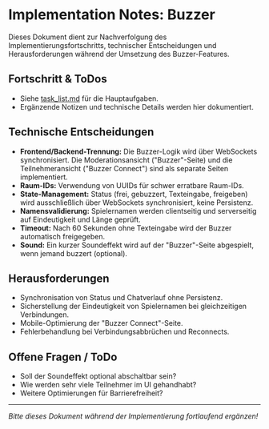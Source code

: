# Implementation Notes: Buzzer

Dieses Dokument dient zur Nachverfolgung des Implementierungsfortschritts, technischer Entscheidungen und Herausforderungen während der Umsetzung des Buzzer-Features.

## Fortschritt & ToDos

- Siehe [task_list.md](./task_list.md) für die Hauptaufgaben.
- Ergänzende Notizen und technische Details werden hier dokumentiert.

## Technische Entscheidungen

- **Frontend/Backend-Trennung:** Die Buzzer-Logik wird über WebSockets synchronisiert. Die Moderationsansicht ("Buzzer"-Seite) und die Teilnehmeransicht ("Buzzer Connect") sind als separate Seiten implementiert.
- **Raum-IDs:** Verwendung von UUIDs für schwer erratbare Raum-IDs.
- **State-Management:** Status (frei, gebuzzert, Texteingabe, freigeben) wird ausschließlich über WebSockets synchronisiert, keine Persistenz.
- **Namensvalidierung:** Spielernamen werden clientseitig und serverseitig auf Eindeutigkeit und Länge geprüft.
- **Timeout:** Nach 60 Sekunden ohne Texteingabe wird der Buzzer automatisch freigegeben.
- **Sound:** Ein kurzer Soundeffekt wird auf der "Buzzer"-Seite abgespielt, wenn jemand buzzert (optional).

## Herausforderungen

- Synchronisation von Status und Chatverlauf ohne Persistenz.
- Sicherstellung der Eindeutigkeit von Spielernamen bei gleichzeitigen Verbindungen.
- Mobile-Optimierung der "Buzzer Connect"-Seite.
- Fehlerbehandlung bei Verbindungsabbrüchen und Reconnects.

## Offene Fragen / ToDo

- Soll der Soundeffekt optional abschaltbar sein?
- Wie werden sehr viele Teilnehmer im UI gehandhabt?
- Weitere Optimierungen für Barrierefreiheit?

---

*Bitte dieses Dokument während der Implementierung fortlaufend ergänzen!*
